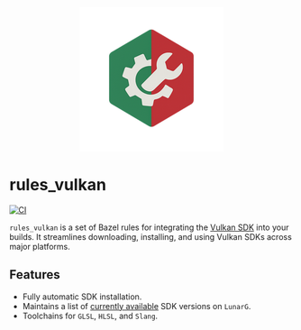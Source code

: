 <p align="center">
  <img src="docs/logo.png" />
</p>

# rules_vulkan

[![CI](https://github.com/mxpv/rules_vulkan/actions/workflows/ci.yml/badge.svg?branch=main)](https://github.com/mxpv/rules_vulkan/actions/workflows/ci.yml)

`rules_vulkan` is a set of Bazel rules for integrating the [Vulkan SDK](https://vulkan.lunarg.com/) into your builds.
It streamlines downloading, installing, and using Vulkan SDKs across major platforms.

## Features
- Fully automatic SDK installation.
- Maintains a list of [currently available](./vulkan/private/versions.bzl) SDK versions on `LunarG`.
- Toolchains for `GLSL`, `HLSL`, and `Slang`.

